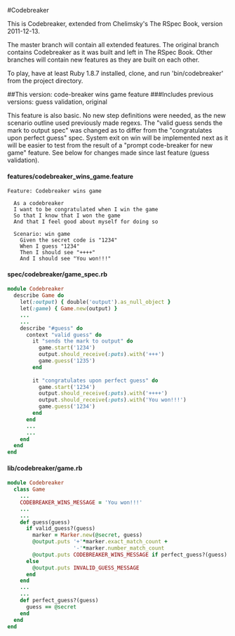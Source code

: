 #Codebreaker

This is Codebreaker, extended from Chelimsky's The RSpec Book, version 2011-12-13.

The master branch will contain all extended features. The original branch contains Codebreaker as it was built and left in The RSpec Book. Other branches will contain new features as they are built on each other.

To play, have at least Ruby 1.8.7 installed, clone, and run 'bin/codebreaker' from the project directory.

##This version: code-breaker wins game feature
###Includes previous versions: guess validation, original

This feature is also basic. No new step definitions were needed, as the new scenario outline used previously made regexs. The "valid guess sends the mark to output spec" was changed as to differ from the "congratulates upon perfect guess" spec. System exit on win will be implemented next as it will be easier to test from the result of a "prompt code-breaker for new game" feature. See below for changes made since last feature (guess validation).

#### features/codebreaker_wins_game.feature
``` gherkin
Feature: Codebreaker wins game

  As a codebreaker
  I want to be congratulated when I win the game
  So that I know that I won the game
  And that I feel good about myself for doing so
	
  Scenario: win game
    Given the secret code is "1234"
    When I guess "1234"
    Then I should see "++++"
    And I should see "You won!!!"
```

#### spec/codebreaker/game_spec.rb
``` ruby
module Codebreaker
  describe Game do
    let(:output) { double('output').as_null_object }
    let(:game) { Game.new(output) }
    ...
    ...
    describe "#guess" do
      context "valid guess" do
        it "sends the mark to output" do
          game.start('1234')
          output.should_receive(:puts).with('+++')
          game.guess('1235')
        end
        
        it "congratulates upon perfect guess" do
          game.start('1234')
          output.should_receive(:puts).with('++++')
          output.should_receive(:puts).with('You won!!!')
          game.guess('1234')
        end
      end
      ...
      ...
    end
  end
end
```

#### lib/codebreaker/game.rb
``` ruby
module Codebreaker
  class Game
    ...
    CODEBREAKER_WINS_MESSAGE = 'You won!!!'
    ...
    ...
    def guess(guess)
      if valid_guess?(guess)
        marker = Marker.new(@secret, guess)
        @output.puts '+'*marker.exact_match_count +
                     '-'*marker.number_match_count
        @output.puts CODEBREAKER_WINS_MESSAGE if perfect_guess?(guess)
      else
        @output.puts INVALID_GUESS_MESSAGE
      end
    end
    ...
    ...
    def perfect_guess?(guess)
      guess == @secret
    end
  end
end
```
